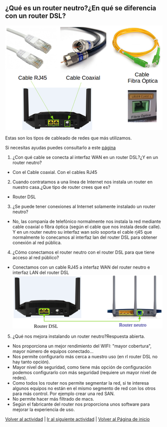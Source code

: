 ## ¿Qué es un router neutro?¿En qué se diferencia con un router DSL?
![Reinicia la página para volver a cargar el imagen](imagen/cable.png)

Estas son los tipos de cableado de redes que más utilizamos.

Si necesitas ayudas puedes consultarlo a este [página](https://www.rankia.com/foros/internet-telefonia-movil/temas/2930289-router-neutro-que-para-sirve)

1. ¿Con qué cable se conecta al interfaz WAN en un router DSL?¿Y en un router neutro?
 * Con el Cable coaxial. Con el cables RJ45

2. Cuando contratamos a una linea de Internet nos instala un router en nuestro casa.¿Que tipo de router crees que es?
  * Router DSL

3. ¿Se puede tener conexiones al Internet solamente instalado un router neutro?
  * No, las companía de telefónico normalmente nos instala la red mediante cable coaxial o fibra óptica (según el cable que nos instala desde calle). Y en un router neutro su interfaz wan solo soporta el cable rj45 que normalmente lo conecamos al interfaz lan del router DSL para obtener conexión al red pública.

4. ¿Cómo conectamos el router neutro con el router DSL para que tiene acceso al red público?
  * Conectamos con un cable RJ45 a interfaz WAN del router neutro e interfaz LAN del router DSL
  ![Reinicia la página para volver a cargar el imagen](imagen/router2.png)

5. ¿Qué nos mejora instalando un router neutro?Respuesta abierta.
  * Nos proporciona un mejor rendimiento del WIFI: "mayor cobertura", mayor número de equipos conectado...
  * Nos permite configurarlo más cerca a nuestro uso (en rl router DSL no hay tanto opción).
  * Mayor nivel de seguridad, como tiene más opción de configuración podemos configurarlo con más seguridad (requiere un mayor nivel de redes).
  * Como todos los router nos permite segmentar la red, si te interesa algunos equipos no están en el mismo segmento de red con los otros para más control. Por ejemplo crear una red SAN.
  * No permite hacer más filtrado de macs.
  * Según el fabricante del router nos proporciona unos software para mejorar la experiencia de uso.

[Volver al actividad](ActividadRQ5.1.md)  |  [Ir al siguiente actividad](ActividadRQ5.2.md)  | [Volver al Página de inicio](inicio.md)
